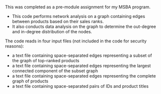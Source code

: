 This was completed as a pre-module assignment for my MSBA program. 
* This code performs network analysis on a graph containing edges between products based on their sales ranks. 
* It also conducts data analysis on the graph to determine the out-degree and in-degree distribution of the nodes.

The code reads in four input files (not included in the code for security reasons):
* a text file containing space-separated edges representing a subset of the graph of top-ranked products
* a text file containing space-separated edges representing the largest connected component of the subset graph
* a text file containing space-separated edges representing the complete graph of products
* a text file containing space-separated pairs of IDs and product titles
